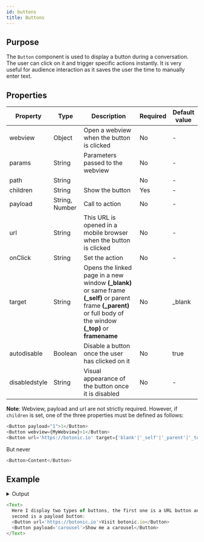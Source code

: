 ```yaml
---
id: buttons
title: Buttons
---
```


## Purpose

The `Button` component is used to display a button during a conversation. The user can click on it and trigger specific actions instantly. It is very useful for audience interaction as it saves the user the time to manually enter text. 

## Properties

| Property | Type           | Description                                                        | Required | Default value |
|----------|----------------|--------------------------------------------------------------------|----------|---------------|
| webview  | Object         | Open a webview when the button is clicked                          | No       | -             |
| params   | String         | Parameters passed to the webview                                   | No       | -             |
| path     | String         |                                                                    | No       | -             |
| children | String         | Show the button                                                    | Yes      | -             |
| payload  | String, Number | Call to action                                                     | No       | -             |
| url      | String         | This URL is opened in a mobile browser when the button is clicked | No       | -             |
| onClick  | String         | Set the action                                                     | No       | -             |
| target  | String         | Opens the linked page in a new window **(_blank)** or same frame **(_self)** or parent frame **(_parent)** or full body of the window **(_top)** or **framename**                                                    | No       | _blank         |
| autodisable  | Boolean         | Disable a button once the user has clicked on it        | No       | true          |
| disabledstyle  | String     | Visual appearance of the button once it is disabled        | No       | -          |



**Note**: Webview, payload and url are not strictly required. However, if `children` is set, one of the three properties must be defined as follows: 
```javascript
<Button payload="1">1</Button>
<Button webview={MyWebview}>1</Button>
<Button url='https://botonic.io' target={'blank'|'_self'|'_parent'|'_top'|'framename'}>Botonic</Button>
```
But never 
```javascript
<Button>Content</Button>
```


## Example

<details>
<summary>Output</summary>

<img src="https://botonic-doc-static.netlify.com/images/buttons.png" width="200"/>

</details>



```javascript
<Text>
  Here I display two types of buttons, the first one is a URL button and the
  second is a payload button:
  <Button url='https://botonic.io'>Visit botonic.io</Button>
  <Button payload='carousel'>Show me a carousel</Button>
</Text>
```
